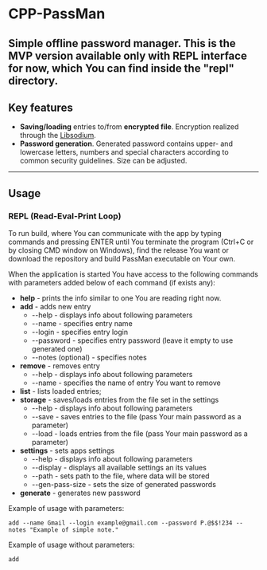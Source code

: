 # CPP-PassMan
Simple offline password manager.
This is the MVP version available only with REPL interface for now, which You can find inside the "repl" directory.
---
## Key features
- **Saving/loading** entries to/from **encrypted file**. Encryption realized through the [Libsodium](https://github.com/jedisct1/libsodium).
- **Password generation**. Generated password contains upper- and lowercase letters, numbers and special characters according to common security guidelines. Size can be adjusted.
---
## Usage
### REPL (Read-Eval-Print Loop)
To run build, where You can communicate with the app by typing commands and pressing ENTER until You terminate the program (Ctrl+C or by closing CMD window on Windows),
find the release You want or download the repository and build PassMan executable on Your own.


When the application is started You have access to the following commands with parameters added below of each command (if exists any):
- **help** - prints the info similar to one You are reading right now.
- **add** - adds new entry
  - --help - displays info about following parameters
  - --name - specifies entry name
  - --login - specifies entry login
  - --password - specifies entry password (leave it empty to use generated one)
  - --notes (optional) - specifies notes
- **remove** - removes entry
  - --help - displays info about following parameters
  - --name - specifies the name of entry You want to remove
- **list** - lists loaded entries;
- **storage** - saves/loads entries from the file set in the settings
  - --help - displays info about following parameters
  - --save - saves entries to the file (pass Your main password as a parameter)
  - --load - loads entries from the file (pass Your main password as a parameter)
- **settings** - sets apps settings
  - --help - displays info about following parameters
  - --display - displays all available settings an its values
  - --path - sets path to the file, where data will be stored
  - --gen-pass-size - sets the size of generated passwords
- **generate** - generates new password


Example of usage with parameters:
```
add --name Gmail --login example@gmail.com --password P.@$$!234 --notes "Example of simple note."
```
Example of usage without parameters:
```
add
```